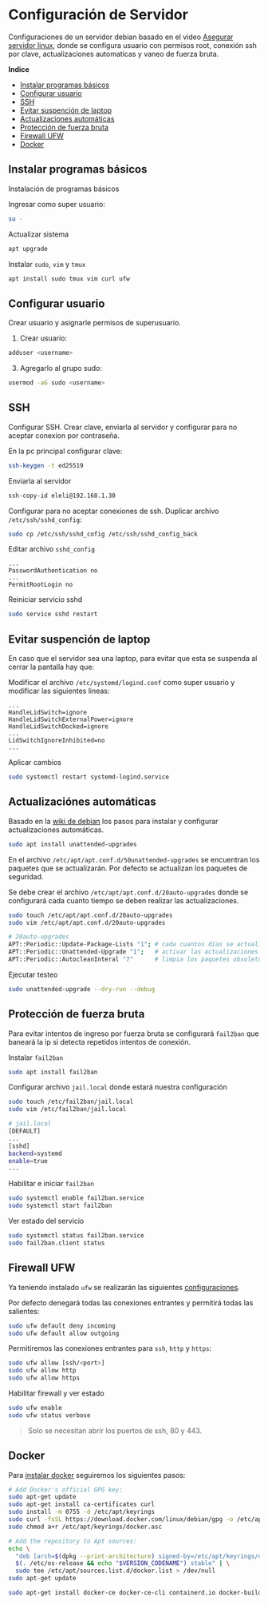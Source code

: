 # Configuración de Servidor

Configuraciones de un servidor debian basado en el video [Asegurar servidor linux](https://www.youtube.com/watch?v=_Hcm9ksOkqU&list=WL&index=2), donde se configura usuario con permisos root, conexión ssh por clave, actualizaciones automaticas y vaneo de fuerza bruta.

**Indice**

- [Instalar programas básicos](#instalar-programas-básicos)
- [Configurar usuario](#configurar-usuario)
- [SSH](#ssh)
- [Evitar suspención de laptop](#evitar-suspención-de-laptop)
- [Actualizaciones automáticas](#actualizaciónes-automáticas)
- [Protección de fuerza bruta](#protección-de-fuerza-bruta)
- [Firewall UFW](#firewall-ufw)
- [Docker](#docker)

## Instalar programas básicos

Instalación de programas básicos

Ingresar como super usuario:

```sh
su -
```

Actualizar sistema

```sh
apt upgrade
```

Instalar `sudo`, `vim` y `tmux` 

```sh
apt install sudo tmux vim curl ufw
```

## Configurar usuario

Crear usuario y asignarle permisos de superusuario.

1. Crear usuario:

```sh
adduser <username>
```

3. Agregarlo al grupo sudo:

```sh
usermod -aG sudo <username>
```

## SSH

Configurar SSH. Crear clave, enviarla al servidor y configurar para no aceptar conexion por contraseña.

En la pc principal configurar clave:

```sh
ssh-keygen -t ed25519
```

Enviarla al servidor

```sh
ssh-copy-id eleli@192.168.1.30
```

Configurar para no aceptar conexiones de ssh. Duplicar archivo `/etc/ssh/sshd_config`:

```sh
sudo cp /etc/ssh/sshd_cofig /etc/ssh/sshd_config_back
```

Editar archivo `sshd_config`

```
...
PasswordAuthentication no
...
PermitRootLogin no
```

Reiniciar servicio sshd

```sh
sudo service sshd restart
```

## Evitar suspención de laptop

En caso que el servidor sea una laptop, para evitar que esta se suspenda al cerrar la pantalla hay que:

Modificar el archivo `/etc/systemd/logind.conf` como super usuario y modificar las siguientes lineas:

```
...
HandleLidSwitch=ignore
HandleLidSwitchExternalPower=ignore
HandleLidSwitchDocked=ignore
...
LidSwitchIgnoreInhibited=no
...
```

Aplicar cambios

```sh
sudo systemctl restart systemd-logind.service
```

## Actualizaciónes automáticas

Basado en la [wiki de debian](https://wiki.debian.org/UnattendedUpgrades) los pasos para instalar y configurar actualizaciones automáticas.

```sh
sudo apt install unattended-upgrades
```

En el archivo `/etc/apt/apt.conf.d/50unattended-upgrades` se encuentran los paquetes que se actualizarán. Por defecto se actualizan los paquetes de seguridad.

Se debe crear el archivo `/etc/apt/apt.conf.d/20auto-upgrades` donde se configurará cada cuanto tiempo se deben realizar las actualizaciones.

```sh
sudo touch /etc/apt/apt.conf.d/20auto-upgrades
sudo vim /etc/apt/apt.conf.d/20auto-upgrades
```

```sh
# 20auto-upgrades
APT::Periodic::Update-Package-Lists "1"; # cada cuantos días se actualizará la lista de paquetes
APT::Periodic::Unattended-Upgrade "1";   # activar las actualizaciones automaticas
APT::Periodic::AutocleanInteral "7"      # limpia los paquetes obsoletos
```

Ejecutar testeo

```sh
sudo unattended-upgrade --dry-run --debug
```

## Protección de fuerza bruta

Para evitar intentos de ingreso por fuerza bruta se configurará `fail2ban` que baneará la ip si detecta repetidos intentos de conexión.

Instalar `fail2ban`

```sh
sudo apt install fail2ban
```

Configurar archivo `jail.local` donde estará nuestra configuración

```sh
sudo touch /etc/fail2ban/jail.local
sudo vim /etc/fail2ban/jail.local
```

```sh
# jail.local
[DEFAULT]
...
[sshd]
backend=systemd
enable=true
...
```

Habilitar e iniciar `fail2ban`

```sh
sudo systemctl enable fail2ban.service
sudo systemctl start fail2ban
```

Ver estado del servicio

```sh
sudo systemctl status fail2ban.service
sudo fail2ban.client status
```

## Firewall UFW

Ya teniendo instalado `ufw` se realizarán las siguientes [configuraciones](https://www.digitalocean.com/community/tutorials/how-to-set-up-a-firewall-with-ufw-on-debian-10).

Por defecto denegará todas las conexiones entrantes y permitirá todas las salientes:

```sh
sudo ufw default deny incoming
sudo ufw default allow outgoing
```

Permitiremos las conexiones entrantes para `ssh`, `http` y `https`:

```sh
sudo ufw allow [ssh/<port>]
sudo ufw allow http
sudo ufw allow https
```

Habilitar firewall y ver estado

```sh
sudo ufw enable
sudo ufw status verbose
```

> Solo se necesitan abrir los puertos de ssh, 80 y 443.

## Docker

Para [instalar docker](https://docs.docker.com/engine/install/debian/) seguiremos los siguientes pasos:

```sh
# Add Docker's official GPG key:
sudo apt-get update
sudo apt-get install ca-certificates curl
sudo install -m 0755 -d /etc/apt/keyrings
sudo curl -fsSL https://download.docker.com/linux/debian/gpg -o /etc/apt/keyrings/docker.asc
sudo chmod a+r /etc/apt/keyrings/docker.asc

# Add the repository to Apt sources:
echo \
  "deb [arch=$(dpkg --print-architecture) signed-by=/etc/apt/keyrings/docker.asc] https://download.docker.com/linux/debian \
  $(. /etc/os-release && echo "$VERSION_CODENAME") stable" | \
  sudo tee /etc/apt/sources.list.d/docker.list > /dev/null
sudo apt-get update
```

```sh
sudo apt-get install docker-ce docker-ce-cli containerd.io docker-buildx-plugin docker-compose-plugin
```

